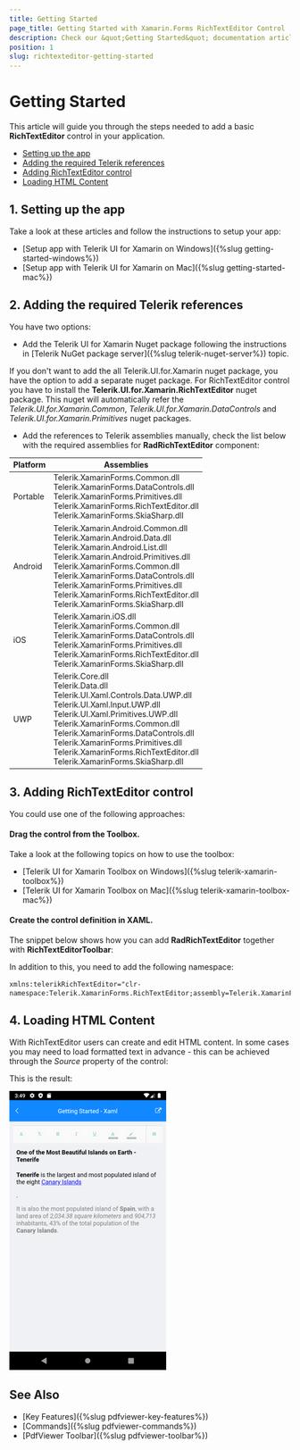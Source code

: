 ```yaml
---
title: Getting Started
page_title: Getting Started with Xamarin.Forms RichTextEditor Control
description: Check our &quot;Getting Started&quot; documentation article for Telerik RichTextEditor for Xamarin control.
position: 1
slug: richtexteditor-getting-started
---
```


# Getting Started

This article will guide you through the steps needed to add a basic **RichTextEditor** control in your application.

* [Setting up the app](#1-setting-up-the-app)
* [Adding the required Telerik references](#2-adding-the-required-telerik-references)
* [Adding RichTextEditor control](#3-adding-richtexteditor-control)
* [Loading HTML Content](#4-loading-html-content)

## 1. Setting up the app

Take a look at these articles and follow the instructions to setup your app:

- [Setup app with Telerik UI for Xamarin on Windows]({%slug getting-started-windows%})
- [Setup app with Telerik UI for Xamarin on Mac]({%slug getting-started-mac%})

## 2. Adding the required Telerik references

You have two options:

* Add the Telerik UI for Xamarin Nuget package following the instructions in [Telerik NuGet package server]({%slug telerik-nuget-server%}) topic.

If you don't want to add the all Telerik.UI.for.Xamarin nuget package, you have the option to add a separate nuget package. For RichTextEditor control you have to install the **Telerik.UI.for.Xamarin.RichTextEditor** nuget package. This nuget will automatically refer the *Telerik.UI.for.Xamarin.Common*, *Telerik.UI.for.Xamarin.DataControls* and *Telerik.UI.for.Xamarin.Primitives* nuget packages.

* Add the references to Telerik assemblies manually, check the list below with the required assemblies for **RadRichTextEditor** component:

| Platform | Assemblies |
| -------- | ---------- |
| Portable | Telerik.XamarinForms.Common.dll<br/>Telerik.XamarinForms.DataControls.dll <br/> Telerik.XamarinForms.Primitives.dll <br/> Telerik.XamarinForms.RichTextEditor.dll<br />Telerik.XamarinForms.SkiaSharp.dll |
| Android  | Telerik.Xamarin.Android.Common.dll <br/> Telerik.Xamarin.Android.Data.dll <br />Telerik.Xamarin.Android.List.dll <br />Telerik.Xamarin.Android.Primitives.dll <br/>Telerik.XamarinForms.Common.dll <br/> Telerik.XamarinForms.DataControls.dll <br/>Telerik.XamarinForms.Primitives.dll <br/>Telerik.XamarinForms.RichTextEditor.dll <br/>Telerik.XamarinForms.SkiaSharp.dll |
| iOS      | Telerik.Xamarin.iOS.dll <br/>Telerik.XamarinForms.Common.dll <br/>Telerik.XamarinForms.DataControls.dll <br />Telerik.XamarinForms.Primitives.dll <br/> Telerik.XamarinForms.RichTextEditor.dll<br />Telerik.XamarinForms.SkiaSharp.dll |
| UWP      | Telerik.Core.dll <br/>Telerik.Data.dll <br/>Telerik.UI.Xaml.Controls.Data.UWP.dll <br /> Telerik.UI.Xaml.Input.UWP.dll<br/>Telerik.UI.Xaml.Primitives.UWP.dll <br/>Telerik.XamarinForms.Common.dll <br/> Telerik.XamarinForms.DataControls.dll<br />Telerik.XamarinForms.Primitives.dll <br/>Telerik.XamarinForms.RichTextEditor.dll <br/>Telerik.XamarinForms.SkiaSharp.dll |

## 3. Adding RichTextEditor control

You could use one of the following approaches:

#### Drag the control from the Toolbox. 

Take a look at the following topics on how to use the toolbox:

* [Telerik UI for Xamarin Toolbox on Windows]({%slug telerik-xamarin-toolbox%})
* [Telerik UI for Xamarin Toolbox on Mac]({%slug telerik-xamarin-toolbox-mac%})
	
#### Create the control definition in XAML. 

The snippet below shows how you can add **RadRichTextEditor** together with **RichTextEditorToolbar**:

<snippet id='richtexteditor-getting-started-xaml' />

In addition to this, you need to add the following namespace:

```XAML
xmlns:telerikRichTextEditor="clr-namespace:Telerik.XamarinForms.RichTextEditor;assembly=Telerik.XamarinForms.RichTextEditor"
```

## 4. Loading HTML Content

With RichTextEditor users can create and edit HTML content. In some cases you may need to load formatted text in advance - this can be achieved through the *Source* property of the control:

<snippet id=' richtexteditor-getting-started' />

This is the result:

![PdfViewer Getting Started Example](images/pdfviewer-getting-started.png "PdfViewer Getting Started Example")

## See Also

- [Key Features]({%slug pdfviewer-key-features%})
- [Commands]({%slug pdfviewer-commands%})
- [PdfViewer Toolbar]({%slug pdfviewer-toolbar%})
